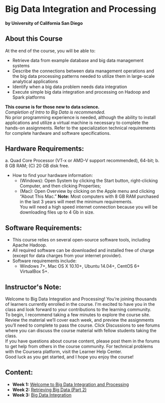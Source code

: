 # Big Data Integration and Processing
#### by University of California San Diego

## About this Course
At the end of the course, you will be able to:
* Retrieve data from example database and big data management systems
* Describe the connections between data management operations and the big data processing patterns needed to utilize them in large-scale analytical applications
* Identify when a big data problem needs data integration
* Execute simple big data integration and processing on Hadoop and Spark platforms

**This course is for those new to data science.**\
*Completion of Intro to Big Data is recommended.* \
No prior programming experience is needed, although the ability to install applications and utilize a virtual machine is necessary to complete the hands-on assignments.
Refer to the specialization technical requirements for complete hardware and software specifications.

## Hardware Requirements:
a. Quad Core Processor (VT-x or AMD-V support recommended), 64-bit;
b. 8 GB RAM; (C) 20 GB disk free.
  * How to find your hardware information:
    * (Windows): Open System by clicking the Start button, right-clicking Computer, and then clicking Properties;
    * (Mac): Open Overview by clicking on the Apple menu and clicking “About This Mac.”
**Note:** Most computers with 8 GB RAM purchased in the last 3 years will meet the minimum requirements.\
You will need a high speed internet connection because you will be downloading files up to 4 Gb in size.

## Software Requirements:
* This course relies on several open-source software tools, including Apache Hadoop.
* All required software can be downloaded and installed free of charge (except for data charges from your internet provider).
* Software requirements include:
  * Windows 7+, Mac OS X 10.10+, Ubuntu 14.04+, CentOS 6+ VirtualBox 5+.

## Instructor's Note:
Welcome to Big Data Integration and Processing! You’re joining thousands of learners currently enrolled in the course. I'm excited to have you in the class and look forward to your contributions to the learning community.\
To begin, I recommend taking a few minutes to explore the course site. Review the material we’ll cover each week, and preview the assignments you’ll need to complete to pass the course. Click Discussions to see forums where you can discuss the course material with fellow students taking the class.\
If you have questions about course content, please post them in the forums to get help from others in the course community. For technical problems with the Coursera platform, visit the Learner Help Center.\
Good luck as you get started, and I hope you enjoy the course!

## Content:
* **Week 1:** [Welcome to Big Data Integration and Processing](./Week1/README.md)
* **Week 2:** [Retrieving Big Data (Part 2)](./Week2/README.md)
* **Week 3:** [Big Data Integration](./Week3/README.md)
